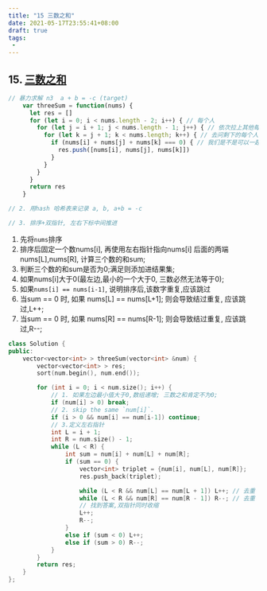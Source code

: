 ```yaml
---
title: "15 三数之和"
date: 2021-05-17T23:55:41+08:00
draft: true
tags:
 - 
---
```


## 15. [三数之和](https://leetcode-cn.com/problems/3sum/)

```js
// 暴力求解 n3  a + b = -c (target)
    var threeSum = function(nums) {
      let res = []
      for (let i = 0; i < nums.length - 2; i++) { // 每个人
        for (let j = i + 1; j < nums.length - 1; j++) { // 依次拉上其他每个人
          for (let k = j + 1; k < nums.length; k++) { // 去问剩下的每个人
            if (nums[i] + nums[j] + nums[k] === 0) { // 我们是不是可以一起组队
              res.push([nums[i], nums[j], nums[k]])
            }
          }
        }
      }
      return res
    }

// 2. 用hash 哈希表来记录 a, b, a+b = -c

// 3. 排序+双指针, 左右下标中间推进
```
1. 先将`nums`排序
2. 排序后固定一个数nums[i], 再使用左右指针指向nums[i] 后面的两端nums[L],nums[R], 计算三个数的和sum;
3. 判断三个数的和sum是否为0;满足则添加进结果集;
4. 如果nums[i]大于0(最左边,最小的一个大于0, 三数必然无法等于0);
5. 如果`nums[i] == nums[i-1]`, 说明排序后,该数字重复,应该跳过
6. 当sum == 0 时, 如果 nums[L] == nums[L+1]; 则会导致结过重复, 应该跳过,L++;
7. 当sum == 0 时, 如果 nums[R] == nums[R-1]; 则会导致结过重复, 应该跳过,R--;
```cpp
class Solution {
public:
    vector<vector<int> > threeSum(vector<int> &num) {
        vector<vector<int> > res;
        sort(num.begin(), num.end());

        for (int i = 0; i < num.size(); i++) {
            // 1. 如果左边最小值大于0,数组递增; 三数之和肯定不为0;
            if (num[i] > 0) break;
            // 2. skip the same `num[i]`.
            if (i > 0 && num[i] == num[i-1]) continue;
            // 3.定义左右指针
            int L = i + 1;
            int R = num.size() - 1;
            while (L < R) {
                int sum = num[i] + num[L] + num[R];
                if (sum == 0) {
                    vector<int> triplet = {num[i], num[L], num[R]};
                    res.push_back(triplet);

                    while (L < R && num[L] == num[L + 1]) L++; // 去重
                    while (L < R && num[R] == num[R - 1]) R--; // 去重
                    // 找到答案,双指针同时收缩
                    L++;
                    R--;
                }
                else if (sum < 0) L++;
                else if (sum > 0) R--;
            }
        }
        return res;
    }
};
```